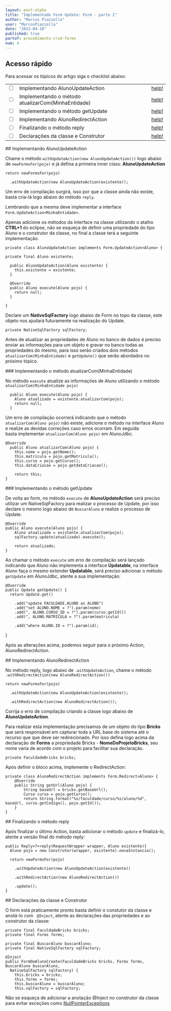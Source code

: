 ```yaml
---
layout: post-alpha
title: "Implementado Form Update: Form - parte 2"
author: "Marcos Piazzolla"
user: "MarcosPiazzolla"
date: "2012-04-19"
published: true
partof: procedimento-crud-forms
num: 4
---
```


## Acesso rápido

Para acessar os tópicos do artigo siga o checklist abaixo:

<table class="table table-bordered">
  <tr>
    <td class="tac col2em">
      <a id="topo_0_0"><input type="checkbox" /></a>
    </td>
    <td>
      Implementando AlunoUpdateAction
    </td>
    <td>
      <a href="#0_0">help!</a>
    </td>    
  </tr>
  <tr>
    <td class="tac col2em">
      <a id="topo_0_1"><input type="checkbox" /></a>
    </td>
    <td>
      Implementando o método atualizarCom(MinhaEntidade)
    </td>
    <td>
      <a href="#0_1">help!</a>
    </td>
  </tr>
  <tr>
    <td class="tac col2em">
      <a id="topo_0_1"><input type="checkbox" /></a>
    </td>
    <td>
      Implementando o método getUpdate
    </td>
    <td>
      <a href="#0_2">help!</a>
    </td>
  </tr>
  <tr>
    <td class="tac col2em">
      <a id="topo_0_1"><input type="checkbox" /></a>
    </td>
    <td>
      Implementando AlunoRedirectAction
    </td>
    <td>
      <a href="#0_3">help!</a>
    </td>
  </tr>
  <tr>
    <td class="tac col2em">
      <a id="topo_0_1"><input type="checkbox" /></a>
    </td>
    <td>
      Finalizando o método reply
    </td>
    <td>
      <a href="#0_4">help!</a>
    </td>
  </tr>
  <tr>
    <td class="tac col2em">
      <a id="topo_0_1"><input type="checkbox" /></a>
    </td>
    <td>
      Declarações da classe e Construtor
    </td>
    <td>
      <a href="#0_5">help!</a>
    </td>
  </tr>
</table>

##<a id="0_0"> </a> Implementando AlunoUpdateAction

Chame o método `withUpdateAction(new AlunoUpdateAction())` logo abaixo de `newFormsFor(pojo)`
e já defina a primeira inner class:  __AlunoUpdateAction__

	return newFormsFor(pojo)

	  .withUpdateAction(new AlunoUpdateAction(existente));

Um erro de compilação surgirá, isso por que a classe ainda não existe, basta cria-lá logo abaixo do
método `reply`.

Lembrando que a mesma deve implementar a interface `Form.UpdateAction<MinhaEntidade>`.

Apenas adicione os métodos da interface na classe utilizando o atalho __CTRL+1__ do eclipse, não
se esqueça de definir uma propriedade do tipo Aluno e o construtor da classe, no final a classe terá a
seguinte implementação.

	private class AlunoUpdateAction implements Form.UpdateAction<Aluno> {

	private final Aluno existente;

	  public AlunoUpdateAction(Aluno existente) {
	    this.existente = existente;
	  }
	
	  @Override
	  public Aluno execute(Aluno pojo) {
        return null;
	  }

	}

Declare um __NativeSqlFactory__ logo abaixo de Form no topo da classe, este objeto nos ajudará 
futuramente na realização do Update.

	private NativeSqlFactory sqlFactory;

Antes de atualizar as propriedades de Aluno no banco de dados é preciso enviar as informações para
um objeto e gravar no banco todas as propriedades do mesmo, para isso serão criados dois métodos
`atualizarCom(MinhaEntidade)` e `getUpdate()` que serão abordados no próximo tópico.

###<a id="0_1"> </a> Implementando o método atualizarCom(MinhaEntidade)

No método `execute` atualize as informações de Aluno utilizando o método `atualizarCom(MinhaEntidade pojo)` 

	  public Aluno execute(Aluno pojo) {
	    Aluno atualizado = existente.atualizarCom(pojo);
        return null;
	  }

Um erro de compilação ocorrerá indicando que o método `atualizarCom(Aluno pojo)` não existe, adicione
o método na interface Aluno e realize as devidas correções caso erros ocorram. Em seguida  
basta implementar `atualizarCom(Aluno pojo)` em AlunoJdbc.

	@Override
	  public Aluno atualizarCom(Aluno pojo) {
		this.nome = pojo.getNome();
		this.matricula = pojo.getMatricula();
		this.curso = pojo.getCurso();
		this.dataCriacao = pojo.getdataCriacao();
		
	    return this;
	}

###<a id="0_2"> </a> Implementando o método getUpdate

De volta ao form, no método `execute` de __AlunoUpdateAction__ será preciso utilizar um
NativeSqlFactory para realizar o processo de Update, por isso declare o mesmo logo abaixo de 
`BuscarAluno` e realize o processo de Update.

	@Override
	public Aluno execute(Aluno pojo) {
		Aluno atualizado = existente.atualizarCom(pojo);
		sqlFactory.update(atualizado).execute();
			
		return atualizado;
	}	

Ao chamar o método `execute` um erro de compilação será lançado indicando que Aluno não implementa
a interface __Updatable__, na interface Aluno faça o mesmo extender __Updatable__, será preciso
adicionar o método `getUpdate` em AlunoJdbc, atente a sua implementação:

    @Override
    public Update getUpdate() {
      return Update.get()

        .add("update FACULDADE.ALUNO as ALUNO")
        .add("set ALUNO.NOME = ?").param(nome)
        .add(", ALUNO.CURSO_ID = ?").param(curso.getId())
        .add(", ALUNO.MATRICULA = ?").param(matricula)
        
        .add("where ALUNO.ID = ?").param(id);
  }

Após as alterações acima, podemos seguir para o próximo Action, AlunoRedirectAction.

##<a id="0_3"> </a> Implementando AlunoRedirectAction

No método reply, logo abaixo de `.withUpdateAction`, chame o método `.withRedirectAction(new AlunoRedirectAction())`
	
	return newFormsFor(pojo)

	  .withUpdateAction(new AlunoUpdateAction(existente));

	  .withRedirectAction(new AlunoRedirectAction());

Corrija o erro de compilação criando a classe logo abaixo de __AlunoUpdateAction__.

Para realizar esta implementação precisamos de um objeto do tipo __Bricks__ que será responsável em
capturar toda a URL base do sistema até o recurso que que deve ser redirecionado. Por isso defina
logo acima da declaração de __Forms__ a propriedade Bricks - __NomeDoProjetoBricks__, seu nome varia
de acordo com o projeto para facilitar sua declaração.

	private FaculdadeBricks bricks;

Após definir o bloco acima, implemente o RedirectAction:

	private class AlunoRedirectAction implements Form.Redirect<Aluno> {
		@Override 
		public String getUrl(Aluno pojo) {
			String baseUrl = bricks.getBaseUrl();
			Curso curso = pojo.getCurso();
			return String.format("%s/faculdade/curso/%s/aluno/%d", baseUrl, curso.getCodigo(), pojo.getId());
		}
	}

##<a id="0_4"> </a> Finalizando o método reply

Após finalizar o último Action, basta adicionar o método `update` e finalizá-lo, atente a versão
final do método reply:

	public Reply<?>reply(RequestWrapper wrapper, Aluno existente){
	  Aluno pojo = new Construtor(wrapper, existente).novaInstancia();
	
	  return newFormsFor(pojo)

	    .withUpdateAction(new AlunoUpdateAction(existente))

	    .withRedirectAction(new AlunoRedirectAction())
	    
	    .update();
	}

##<a id="0_5"> </a> Declarações da classe e Construtor

O form está praticamente pronto basta definir o constutor da classe e anotá-lo com ` @Inject`, 
atente as declarações das propriedades e ao construtor da classe:

	private final FaculdadeBricks bricks;
	private final Forms forms;
	
	private final BuscarAluno buscarAluno;
	private final NativeSqlFactory sqlFactory;

	@Inject
	public FormDeAlunoCreate(FaculdadeBricks bricks, Forms forms, BuscarAluno buscarAluno,
	  NativeSqlFactory sqlFactory) {
		this.bricks = bricks;
		this.forms = forms;
		this.buscarAluno = buscarAluno;
		this.sqlFactory = sqlFactory; 

<div class="alert alert-warning">
	Não se esqueça de adicionar a anotação @Inject no construtor da classe para evitar exceções como  
	<a href="http://docs.oracle.com/javase/7/docs/api/java/lang/NullPointerException.html">
	NullPointerExceptions</a>
</div>
